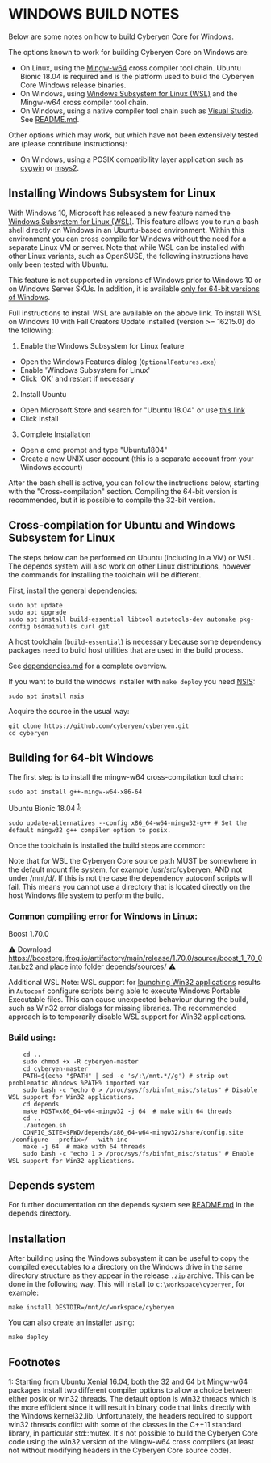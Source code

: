WINDOWS BUILD NOTES
====================

Below are some notes on how to build Cyberyen Core for Windows.

The options known to work for building Cyberyen Core on Windows are:

* On Linux, using the [Mingw-w64](https://mingw-w64.org/doku.php) cross compiler tool chain. Ubuntu Bionic 18.04 is required
and is the platform used to build the Cyberyen Core Windows release binaries.
* On Windows, using [Windows
Subsystem for Linux (WSL)](https://docs.microsoft.com/windows/wsl/about) and the Mingw-w64 cross compiler tool chain.
* On Windows, using a native compiler tool chain such as [Visual Studio](https://www.visualstudio.com). See [README.md](/build_msvc/README.md).

Other options which may work, but which have not been extensively tested are (please contribute instructions):

* On Windows, using a POSIX compatibility layer application such as [cygwin](https://www.cygwin.com/) or [msys2](https://www.msys2.org/).

Installing Windows Subsystem for Linux
---------------------------------------

With Windows 10, Microsoft has released a new feature named the [Windows
Subsystem for Linux (WSL)](https://docs.microsoft.com/windows/wsl/about). This
feature allows you to run a bash shell directly on Windows in an Ubuntu-based
environment. Within this environment you can cross compile for Windows without
the need for a separate Linux VM or server. Note that while WSL can be installed with
other Linux variants, such as OpenSUSE, the following instructions have only been
tested with Ubuntu.

This feature is not supported in versions of Windows prior to Windows 10 or on
Windows Server SKUs. In addition, it is available [only for 64-bit versions of
Windows](https://docs.microsoft.com/windows/wsl/install-win10).

Full instructions to install WSL are available on the above link.
To install WSL on Windows 10 with Fall Creators Update installed (version >= 16215.0) do the following:

1. Enable the Windows Subsystem for Linux feature
  * Open the Windows Features dialog (`OptionalFeatures.exe`)
  * Enable 'Windows Subsystem for Linux'
  * Click 'OK' and restart if necessary
2. Install Ubuntu
  * Open Microsoft Store and search for "Ubuntu 18.04" or use [this link](https://www.microsoft.com/store/productId/9N9TNGVNDL3Q)
  * Click Install
3. Complete Installation
  * Open a cmd prompt and type "Ubuntu1804"
  * Create a new UNIX user account (this is a separate account from your Windows account)

After the bash shell is active, you can follow the instructions below, starting
with the "Cross-compilation" section. Compiling the 64-bit version is
recommended, but it is possible to compile the 32-bit version.

Cross-compilation for Ubuntu and Windows Subsystem for Linux
------------------------------------------------------------

The steps below can be performed on Ubuntu (including in a VM) or WSL. The depends system
will also work on other Linux distributions, however the commands for
installing the toolchain will be different.

First, install the general dependencies:

	sudo apt update
	sudo apt upgrade
	sudo apt install build-essential libtool autotools-dev automake pkg-config bsdmainutils curl git

A host toolchain (`build-essential`) is necessary because some dependency
packages need to build host utilities that are used in the build process.

See [dependencies.md](dependencies.md) for a complete overview.

If you want to build the windows installer with `make deploy` you need [NSIS](https://nsis.sourceforge.io/Main_Page):

	sudo apt install nsis

Acquire the source in the usual way:

	git clone https://github.com/cyberyen/cyberyen.git
	cd cyberyen

## Building for 64-bit Windows

The first step is to install the mingw-w64 cross-compilation tool chain:

	sudo apt install g++-mingw-w64-x86-64

Ubuntu Bionic 18.04 <sup>[1](#footnote1)</sup>:

	sudo update-alternatives --config x86_64-w64-mingw32-g++ # Set the default mingw32 g++ compiler option to posix.

Once the toolchain is installed the build steps are common:

Note that for WSL the Cyberyen Core source path MUST be somewhere in the default mount file system, for
example /usr/src/cyberyen, AND not under /mnt/d/. If this is not the case the dependency autoconf scripts will fail.
This means you cannot use a directory that is located directly on the host Windows file system to perform the build.

### Common compiling error for Windows in Linux:
Boost 1.70.0

⚠️ Download https://boostorg.jfrog.io/artifactory/main/release/1.70.0/source/boost_1_70_0.tar.bz2
and place into folder depends/sources/ ⚠️

Additional WSL Note: WSL support for [launching Win32 applications](https://docs.microsoft.com/en-us/archive/blogs/wsl/windows-and-ubuntu-interoperability#launching-win32-applications-from-within-wsl)
results in `Autoconf` configure scripts being able to execute Windows Portable Executable files. This can cause
unexpected behaviour during the build, such as Win32 error dialogs for missing libraries. The recommended approach
is to temporarily disable WSL support for Win32 applications.

### Build using:
```
	cd ..
	sudo chmod +x -R cyberyen-master
	cd cyberyen-master
	PATH=$(echo "$PATH" | sed -e 's/:\/mnt.*//g') # strip out problematic Windows %PATH% imported var
	sudo bash -c "echo 0 > /proc/sys/fs/binfmt_misc/status" # Disable WSL support for Win32 applications.
	cd depends
	make HOST=x86_64-w64-mingw32 -j 64  # make with 64 threads
	cd ..
	./autogen.sh
	CONFIG_SITE=$PWD/depends/x86_64-w64-mingw32/share/config.site ./configure --prefix=/ --with-inc
	make -j 64  # make with 64 threads
	sudo bash -c "echo 1 > /proc/sys/fs/binfmt_misc/status" # Enable WSL support for Win32 applications.
```

## Depends system

For further documentation on the depends system see [README.md](../depends/README.md) in the depends directory.

Installation
-------------

After building using the Windows subsystem it can be useful to copy the compiled
executables to a directory on the Windows drive in the same directory structure
as they appear in the release `.zip` archive. This can be done in the following
way. This will install to `c:\workspace\cyberyen`, for example:

	make install DESTDIR=/mnt/c/workspace/cyberyen

You can also create an installer using:

	make deploy

Footnotes
---------

<a name="footnote1">1</a>: Starting from Ubuntu Xenial 16.04, both the 32 and 64 bit Mingw-w64 packages install two different
compiler options to allow a choice between either posix or win32 threads. The default option is win32 threads which is the more
efficient since it will result in binary code that links directly with the Windows kernel32.lib. Unfortunately, the headers
required to support win32 threads conflict with some of the classes in the C++11 standard library, in particular std::mutex.
It's not possible to build the Cyberyen Core code using the win32 version of the Mingw-w64 cross compilers (at least not without
modifying headers in the Cyberyen Core source code).
